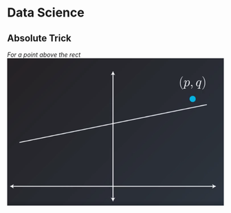 #  Data Science

## Absolute Trick
*For a point above the rect*
![Point above the rect](https://raw.githubusercontent.com/steelcolosus/udacity-datascience/master/images/point-above.png)


<!--stackedit_data:
eyJoaXN0b3J5IjpbMTE2NzQ3MTQyMSwxODI1MTc5OTczLC0xOT
g0NTcyMjAxXX0=
-->